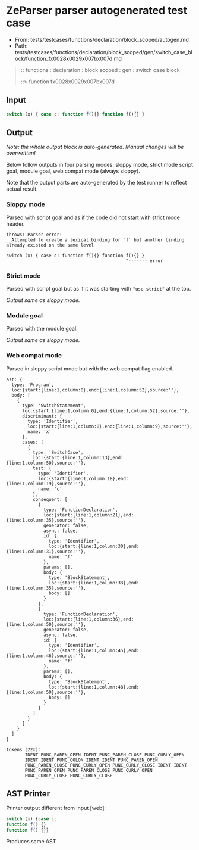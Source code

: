 # ZeParser parser autogenerated test case

- From: tests/testcases/functions/declaration/block_scoped/autogen.md
- Path: tests/testcases/functions/declaration/block_scoped/gen/switch_case_block/function_fx0028x0029x007bx007d.md

> :: functions : declaration : block scoped : gen : switch case block
>
> ::> function fx0028x0029x007bx007d

## Input


`````js
switch (x) { case c: function f(){} function f(){} }
`````

## Output

_Note: the whole output block is auto-generated. Manual changes will be overwritten!_

Below follow outputs in four parsing modes: sloppy mode, strict mode script goal, module goal, web compat mode (always sloppy).

Note that the output parts are auto-generated by the test runner to reflect actual result.

### Sloppy mode

Parsed with script goal and as if the code did not start with strict mode header.

`````
throws: Parser error!
  Attempted to create a lexical binding for `f` but another binding already existed on the same level

switch (x) { case c: function f(){} function f(){} }
                                             ^------- error
`````

### Strict mode

Parsed with script goal but as if it was starting with `"use strict"` at the top.

_Output same as sloppy mode._

### Module goal

Parsed with the module goal.

_Output same as sloppy mode._

### Web compat mode

Parsed in sloppy script mode but with the web compat flag enabled.

`````
ast: {
  type: 'Program',
  loc:{start:{line:1,column:0},end:{line:1,column:52},source:''},
  body: [
    {
      type: 'SwitchStatement',
      loc:{start:{line:1,column:0},end:{line:1,column:52},source:''},
      discriminant: {
        type: 'Identifier',
        loc:{start:{line:1,column:8},end:{line:1,column:9},source:''},
        name: 'x'
      },
      cases: [
        {
          type: 'SwitchCase',
          loc:{start:{line:1,column:13},end:{line:1,column:50},source:''},
          test: {
            type: 'Identifier',
            loc:{start:{line:1,column:18},end:{line:1,column:19},source:''},
            name: 'c'
          },
          consequent: [
            {
              type: 'FunctionDeclaration',
              loc:{start:{line:1,column:21},end:{line:1,column:35},source:''},
              generator: false,
              async: false,
              id: {
                type: 'Identifier',
                loc:{start:{line:1,column:30},end:{line:1,column:31},source:''},
                name: 'f'
              },
              params: [],
              body: {
                type: 'BlockStatement',
                loc:{start:{line:1,column:33},end:{line:1,column:35},source:''},
                body: []
              }
            },
            {
              type: 'FunctionDeclaration',
              loc:{start:{line:1,column:36},end:{line:1,column:50},source:''},
              generator: false,
              async: false,
              id: {
                type: 'Identifier',
                loc:{start:{line:1,column:45},end:{line:1,column:46},source:''},
                name: 'f'
              },
              params: [],
              body: {
                type: 'BlockStatement',
                loc:{start:{line:1,column:48},end:{line:1,column:50},source:''},
                body: []
              }
            }
          ]
        }
      ]
    }
  ]
}

tokens (22x):
       IDENT PUNC_PAREN_OPEN IDENT PUNC_PAREN_CLOSE PUNC_CURLY_OPEN
       IDENT IDENT PUNC_COLON IDENT IDENT PUNC_PAREN_OPEN
       PUNC_PAREN_CLOSE PUNC_CURLY_OPEN PUNC_CURLY_CLOSE IDENT IDENT
       PUNC_PAREN_OPEN PUNC_PAREN_CLOSE PUNC_CURLY_OPEN
       PUNC_CURLY_CLOSE PUNC_CURLY_CLOSE
`````


## AST Printer

Printer output different from input [web]:

````js
switch (x) {case c:
function f() {}
function f() {}}
````

Produces same AST
